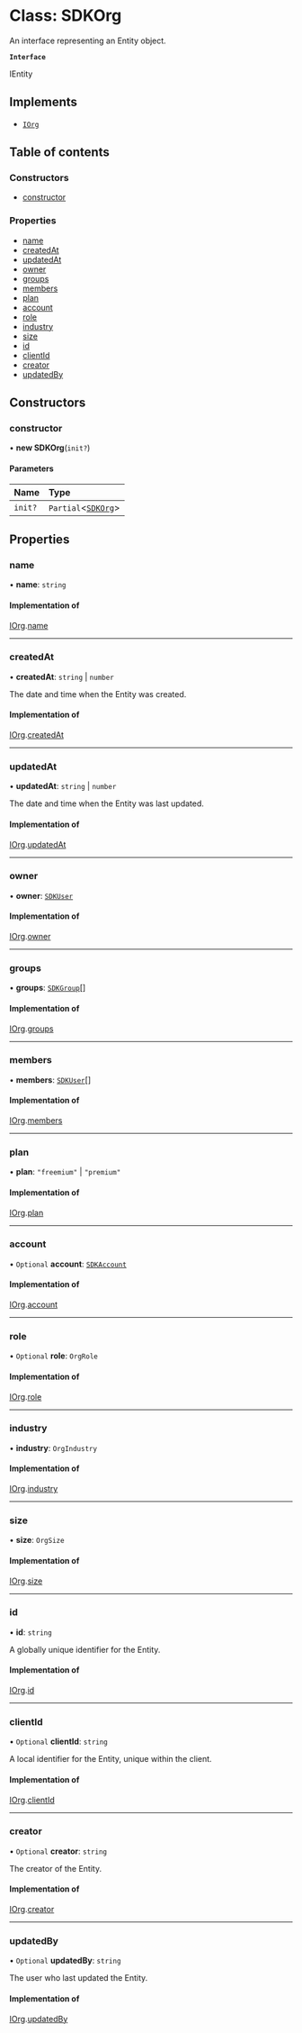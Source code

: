 # Class: SDKOrg

An interface representing an Entity object.

**`Interface`**

IEntity

## Implements

- [`IOrg`](../interfaces/IOrg.md)

## Table of contents

### Constructors

- [constructor](SDKOrg.md#constructor)

### Properties

- [name](SDKOrg.md#name)
- [createdAt](SDKOrg.md#createdat)
- [updatedAt](SDKOrg.md#updatedat)
- [owner](SDKOrg.md#owner)
- [groups](SDKOrg.md#groups)
- [members](SDKOrg.md#members)
- [plan](SDKOrg.md#plan)
- [account](SDKOrg.md#account)
- [role](SDKOrg.md#role)
- [industry](SDKOrg.md#industry)
- [size](SDKOrg.md#size)
- [id](SDKOrg.md#id)
- [clientId](SDKOrg.md#clientid)
- [creator](SDKOrg.md#creator)
- [updatedBy](SDKOrg.md#updatedby)

## Constructors

### constructor

• **new SDKOrg**(`init?`)

#### Parameters

| Name | Type |
| :------ | :------ |
| `init?` | `Partial`<[`SDKOrg`](SDKOrg.md)\> |

## Properties

### name

• **name**: `string`

#### Implementation of

[IOrg](../interfaces/IOrg.md).[name](../interfaces/IOrg.md#name)

___

### createdAt

• **createdAt**: `string` \| `number`

The date and time when the Entity was created.

#### Implementation of

[IOrg](../interfaces/IOrg.md).[createdAt](../interfaces/IOrg.md#createdat)

___

### updatedAt

• **updatedAt**: `string` \| `number`

The date and time when the Entity was last updated.

#### Implementation of

[IOrg](../interfaces/IOrg.md).[updatedAt](../interfaces/IOrg.md#updatedat)

___

### owner

• **owner**: [`SDKUser`](SDKUser.md)

#### Implementation of

[IOrg](../interfaces/IOrg.md).[owner](../interfaces/IOrg.md#owner)

___

### groups

• **groups**: [`SDKGroup`](SDKGroup.md)[]

#### Implementation of

[IOrg](../interfaces/IOrg.md).[groups](../interfaces/IOrg.md#groups)

___

### members

• **members**: [`SDKUser`](SDKUser.md)[]

#### Implementation of

[IOrg](../interfaces/IOrg.md).[members](../interfaces/IOrg.md#members)

___

### plan

• **plan**: ``"freemium"`` \| ``"premium"``

#### Implementation of

[IOrg](../interfaces/IOrg.md).[plan](../interfaces/IOrg.md#plan)

___

### account

• `Optional` **account**: [`SDKAccount`](SDKAccount.md)

#### Implementation of

[IOrg](../interfaces/IOrg.md).[account](../interfaces/IOrg.md#account)

___

### role

• `Optional` **role**: `OrgRole`

#### Implementation of

[IOrg](../interfaces/IOrg.md).[role](../interfaces/IOrg.md#role)

___

### industry

• **industry**: `OrgIndustry`

#### Implementation of

[IOrg](../interfaces/IOrg.md).[industry](../interfaces/IOrg.md#industry)

___

### size

• **size**: `OrgSize`

#### Implementation of

[IOrg](../interfaces/IOrg.md).[size](../interfaces/IOrg.md#size)

___

### id

• **id**: `string`

A globally unique identifier for the Entity.

#### Implementation of

[IOrg](../interfaces/IOrg.md).[id](../interfaces/IOrg.md#id)

___

### clientId

• `Optional` **clientId**: `string`

A local identifier for the Entity, unique within the client.

#### Implementation of

[IOrg](../interfaces/IOrg.md).[clientId](../interfaces/IOrg.md#clientid)

___

### creator

• `Optional` **creator**: `string`

The creator of the Entity.

#### Implementation of

[IOrg](../interfaces/IOrg.md).[creator](../interfaces/IOrg.md#creator)

___

### updatedBy

• `Optional` **updatedBy**: `string`

The user who last updated the Entity.

#### Implementation of

[IOrg](../interfaces/IOrg.md).[updatedBy](../interfaces/IOrg.md#updatedby)
